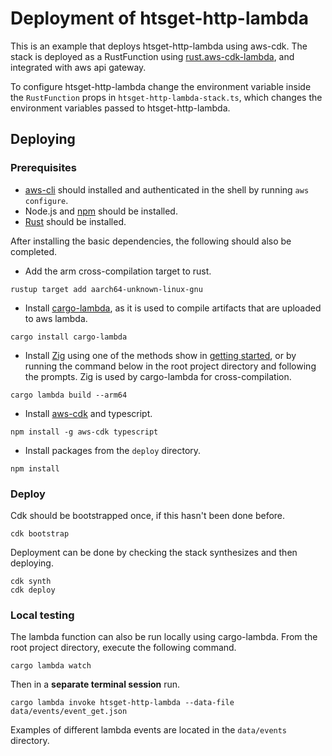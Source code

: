 # Deployment of htsget-http-lambda

This is an example that deploys htsget-http-lambda using aws-cdk. The stack is deployed as a RustFunction
using [rust.aws-cdk-lambda](https://www.npmjs.com/package/rust.aws-cdk-lambda), and integrated with aws
api gateway.

To configure htsget-http-lambda change the environment variable inside the `RustFunction` props in `htsget-http-lambda-stack.ts`, 
which changes the environment variables passed to htsget-http-lambda.

## Deploying

### Prerequisites

* [aws-cli](https://docs.aws.amazon.com/cli/latest/userguide/getting-started-install.html) should installed and authenticated in the shell by running `aws configure`.
* Node.js and [npm](https://docs.npmjs.com/downloading-and-installing-node-js-and-npm) should be installed.
* [Rust](https://www.rust-lang.org/tools/install) should be installed.

After installing the basic dependencies, the following should also be completed.

* Add the arm cross-compilation target to rust.
```console
rustup target add aarch64-unknown-linux-gnu
```
* Install [cargo-lambda](https://github.com/cargo-lambda/cargo-lambda), as it is used to compile artifacts that are uploaded to aws lambda.
```console
cargo install cargo-lambda
```
* Install [Zig](https://ziglang.org/) using one of the methods show in [getting started](https://ziglang.org/learn/getting-started/), or by running the command below in the root project directory and following the prompts. Zig is used by cargo-lambda for cross-compilation.
```console
cargo lambda build --arm64
```
* Install [aws-cdk](https://docs.aws.amazon.com/cdk/v2/guide/getting_started.html) and typescript.
```console
npm install -g aws-cdk typescript
```
* Install packages from the `deploy` directory.
```console
npm install
```

### Deploy
Cdk should be bootstrapped once, if this hasn't been done before.
```console
cdk bootstrap
```
Deployment can be done by checking the stack synthesizes and then deploying.
```console
cdk synth
cdk deploy
```

### Local testing
The lambda function can also be run locally using cargo-lambda. From the root project directory, execute the following command.
```console
cargo lambda watch
```
Then in a **separate terminal session** run.
```console
cargo lambda invoke htsget-http-lambda --data-file data/events/event_get.json
```
Examples of different lambda events are located in the `data/events` directory.
